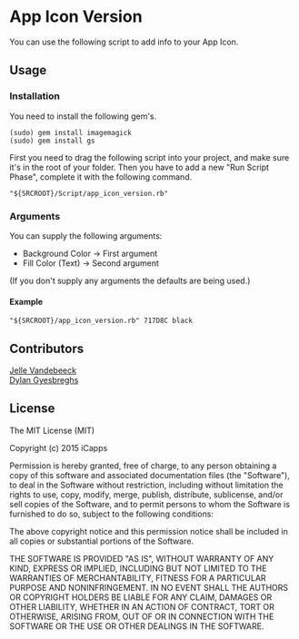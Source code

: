 # App Icon Version

You can use the following script to add info to your App Icon.

## Usage

### Installation

You need to install the following gem's.
<pre><code>(sudo) gem install imagemagick
(sudo) gem install gs
</code></pre>

First you need to drag the following script into your project, and make sure it's in the root of your folder.
Then you have to add a new "Run Script Phase", complete it with the following command.

<pre><code>"${SRCROOT}/Script/app_icon_version.rb"</code></pre>

### Arguments

You can supply the following arguments:

 * Background Color -> First argument
 * Fill Color (Text) -> Second argument

(If you don't supply any arguments the defaults are being used.)

#### Example

<pre><code>"${SRCROOT}/app_icon_version.rb" 717D8C black </code></pre>

## Contributors

[Jelle Vandebeeck](https://github.com/fousa)
</br>
[Dylan Gyesbreghs](https://github.com/dylangyesbreghs)

## License

The MIT License (MIT)

Copyright (c) 2015 iCapps

Permission is hereby granted, free of charge, to any person obtaining a copy
of this software and associated documentation files (the "Software"), to deal
in the Software without restriction, including without limitation the rights
to use, copy, modify, merge, publish, distribute, sublicense, and/or sell
copies of the Software, and to permit persons to whom the Software is
furnished to do so, subject to the following conditions:

The above copyright notice and this permission notice shall be included in
all copies or substantial portions of the Software.

THE SOFTWARE IS PROVIDED "AS IS", WITHOUT WARRANTY OF ANY KIND, EXPRESS OR
IMPLIED, INCLUDING BUT NOT LIMITED TO THE WARRANTIES OF MERCHANTABILITY,
FITNESS FOR A PARTICULAR PURPOSE AND NONINFRINGEMENT. IN NO EVENT SHALL THE
AUTHORS OR COPYRIGHT HOLDERS BE LIABLE FOR ANY CLAIM, DAMAGES OR OTHER
LIABILITY, WHETHER IN AN ACTION OF CONTRACT, TORT OR OTHERWISE, ARISING FROM,
OUT OF OR IN CONNECTION WITH THE SOFTWARE OR THE USE OR OTHER DEALINGS IN
THE SOFTWARE.